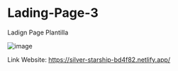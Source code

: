 # Lading-Page-3
Ladign Page Plantilla 

![image](https://github.com/user-attachments/assets/36963b2e-a11c-4b26-9a54-723e00d8120f)

Link Website: https://silver-starship-bd4f82.netlify.app/

